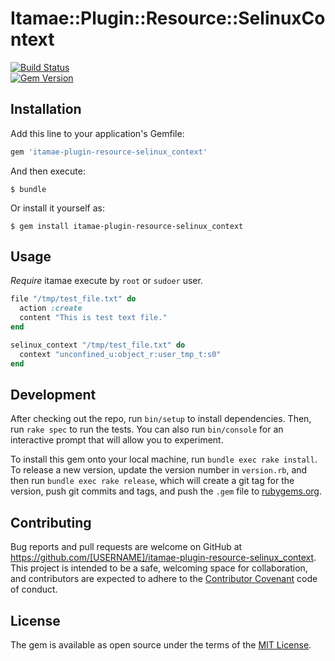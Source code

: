 # Itamae::Plugin::Resource::SelinuxContext

[![Build Status](https://travis-ci.org/metalels/itamae-plugin-resource-selinux_context.svg?branch=master)](https://travis-ci.org/metalels/itamae-plugin-resource-selinux_context)  
[![Gem Version](https://badge.fury.io/rb/itamae-plugin-resource-selinux_context.svg)](https://badge.fury.io/rb/itamae-plugin-resource-selinux_context)  



## Installation

Add this line to your application's Gemfile:

```ruby
gem 'itamae-plugin-resource-selinux_context'
```

And then execute:

    $ bundle

Or install it yourself as:

    $ gem install itamae-plugin-resource-selinux_context

## Usage

*Require* itamae execute by `root` or `sudoer` user.

```ruby
file "/tmp/test_file.txt" do
  action :create
  content "This is test text file."
end

selinux_context "/tmp/test_file.txt" do
  context "unconfined_u:object_r:user_tmp_t:s0"
end
```

## Development

After checking out the repo, run `bin/setup` to install dependencies. Then, run `rake spec` to run the tests. You can also run `bin/console` for an interactive prompt that will allow you to experiment.

To install this gem onto your local machine, run `bundle exec rake install`. To release a new version, update the version number in `version.rb`, and then run `bundle exec rake release`, which will create a git tag for the version, push git commits and tags, and push the `.gem` file to [rubygems.org](https://rubygems.org).

## Contributing

Bug reports and pull requests are welcome on GitHub at https://github.com/[USERNAME]/itamae-plugin-resource-selinux_context. This project is intended to be a safe, welcoming space for collaboration, and contributors are expected to adhere to the [Contributor Covenant](http://contributor-covenant.org) code of conduct.


## License

The gem is available as open source under the terms of the [MIT License](http://opensource.org/licenses/MIT).

